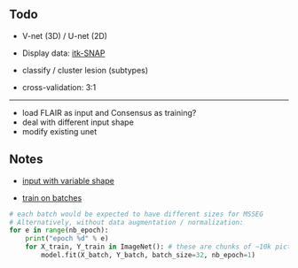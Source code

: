 ## Todo

- V-net (3D) / U-net (2D)
- Display data: [itk-SNAP](http://www.itksnap.org/pmwiki/pmwiki.php?n=Main.HomePage)

- classify / cluster lesion (subtypes)
- cross-validation: 3:1

---

- load FLAIR as input and Consensus as training?
- deal with different input shape
- modify existing unet


## Notes

- [input with variable shape](https://github.com/keras-team/keras/issues/1920)

- [train on batches](https://github.com/keras-team/keras/issues/68)

```py
# each batch would be expected to have different sizes for MSSEG
# Alternatively, without data augmentation / normalization:
for e in range(nb_epoch):
    print("epoch %d" % e)
    for X_train, Y_train in ImageNet(): # these are chunks of ~10k pictures
        model.fit(X_batch, Y_batch, batch_size=32, nb_epoch=1)
```
